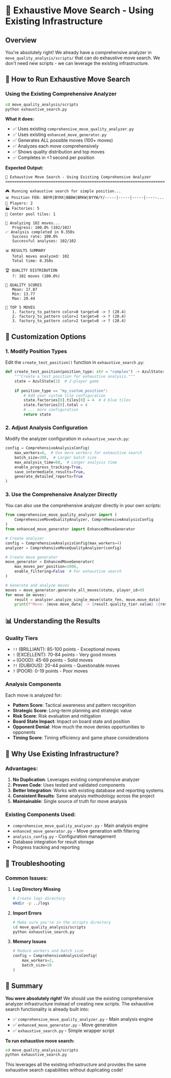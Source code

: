 # 🎯 Exhaustive Move Search - Using Existing Infrastructure

## Overview

You're absolutely right! We already have a comprehensive analyzer in `move_quality_analysis/scripts/` that can do exhaustive move search. We don't need new scripts - we can leverage the existing infrastructure.

## 🚀 How to Run Exhaustive Move Search

### **Using the Existing Comprehensive Analyzer**

```bash
cd move_quality_analysis/scripts
python exhaustive_search.py
```

**What it does:**
- ✅ Uses existing `comprehensive_move_quality_analyzer.py`
- ✅ Uses existing `enhanced_move_generator.py`
- ✅ Generates ALL possible moves (100+ moves)
- ✅ Analyzes each move comprehensively
- ✅ Shows quality distribution and top moves
- ✅ Completes in <1 second per position

**Expected Output:**
```
🎯 Exhaustive Move Search - Using Existing Comprehensive Analyzer
======================================================================

🎮 Running exhaustive search for simple position...
📊 Position FEN: BBYR|BYKK|BBBW|BRKW|BYYW/Y/-----|-----|-----|-----...
👥 Players: 2
🏭 Factories: 5
🎯 Center pool tiles: 1

🔬 Analyzing 102 moves...
   Progress: 100.0% (102/102)
✅ Analysis completed in 0.350s
   Success rate: 100.0%
   Successful analyses: 102/102

📊 RESULTS SUMMARY
   Total moves analyzed: 102
   Total time: 0.350s

🏆 QUALITY DISTRIBUTION
   ?: 102 moves (100.0%)

🎯 QUALITY SCORES
   Mean: 17.87
   Min: 13.77
   Max: 20.44

🥇 TOP 5 MOVES
   1. factory_to_pattern color=0 target=0 -> ? (20.4)
   2. factory_to_pattern color=1 target=0 -> ? (20.4)
   3. factory_to_pattern color=2 target=0 -> ? (20.4)
```

## 🔧 Customization Options

### **1. Modify Position Types**

Edit the `create_test_position()` function in `exhaustive_search.py`:

```python
def create_test_position(position_type: str = "complex") -> AzulState:
    """Create a test position for exhaustive analysis."""
    state = AzulState(2)  # 2-player game
    
    if position_type == "my_custom_position":
        # Add your custom tile configuration
        state.factories[0].tiles[0] = 4  # 4 blue tiles
        state.factories[0].total = 4
        # ... more configuration
        return state
```

### **2. Adjust Analysis Configuration**

Modify the analyzer configuration in `exhaustive_search.py`:

```python
config = ComprehensiveAnalysisConfig(
    max_workers=8,  # Use more workers for exhaustive search
    batch_size=200,  # Larger batch size
    max_analysis_time=60,  # Longer analysis time
    enable_progress_tracking=True,
    save_intermediate_results=True,
    generate_detailed_reports=True
)
```

### **3. Use the Comprehensive Analyzer Directly**

You can also use the comprehensive analyzer directly in your own scripts:

```python
from comprehensive_move_quality_analyzer import (
    ComprehensiveMoveQualityAnalyzer, ComprehensiveAnalysisConfig
)
from enhanced_move_generator import EnhancedMoveGenerator

# Create analyzer
config = ComprehensiveAnalysisConfig(max_workers=4)
analyzer = ComprehensiveMoveQualityAnalyzer(config)

# Create move generator
move_generator = EnhancedMoveGenerator(
    max_moves_per_position=1000,
    enable_filtering=False  # For exhaustive search
)

# Generate and analyze moves
moves = move_generator.generate_all_moves(state, player_id=0)
for move in moves:
    result = analyzer.analyze_single_move(state_fen, move.move_data)
    print(f"Move: {move.move_data} -> {result.quality_tier.value} ({result.quality_score:.1f})")
```

## 📊 Understanding the Results

### **Quality Tiers**
- `!!` (BRILLIANT): 85-100 points - Exceptional moves
- `!` (EXCELLENT): 70-84 points - Very good moves
- `=` (GOOD): 45-69 points - Solid moves
- `?!` (DUBIOUS): 20-44 points - Questionable moves
- `?` (POOR): 0-19 points - Poor moves

### **Analysis Components**
Each move is analyzed for:
- **Pattern Score**: Tactical awareness and pattern recognition
- **Strategic Score**: Long-term planning and strategic value
- **Risk Score**: Risk evaluation and mitigation
- **Board State Impact**: Impact on board state and position
- **Opponent Denial**: How much the move denies opportunities to opponents
- **Timing Score**: Timing efficiency and game phase considerations

## 🎯 Why Use Existing Infrastructure?

### **Advantages:**
1. **No Duplication**: Leverages existing comprehensive analyzer
2. **Proven Code**: Uses tested and validated components
3. **Better Integration**: Works with existing database and reporting systems
4. **Consistent Results**: Same analysis methodology across the project
5. **Maintainable**: Single source of truth for move analysis

### **Existing Components Used:**
- `comprehensive_move_quality_analyzer.py` - Main analysis engine
- `enhanced_move_generator.py` - Move generation with filtering
- `analysis_config.py` - Configuration management
- Database integration for result storage
- Progress tracking and reporting

## 🚨 Troubleshooting

### **Common Issues:**

1. **Log Directory Missing**
   ```bash
   # Create logs directory
   mkdir -p ../logs
   ```

2. **Import Errors**
   ```bash
   # Make sure you're in the scripts directory
   cd move_quality_analysis/scripts
   python exhaustive_search.py
   ```

3. **Memory Issues**
   ```python
   # Reduce workers and batch size
   config = ComprehensiveAnalysisConfig(
       max_workers=2,
       batch_size=50
   )
   ```

## 🎉 Summary

**You were absolutely right!** We should use the existing comprehensive analyzer infrastructure instead of creating new scripts. The exhaustive search functionality is already built into:

- ✅ `comprehensive_move_quality_analyzer.py` - Main analysis engine
- ✅ `enhanced_move_generator.py` - Move generation
- ✅ `exhaustive_search.py` - Simple wrapper script

**To run exhaustive move search:**
```bash
cd move_quality_analysis/scripts
python exhaustive_search.py
```

This leverages all the existing infrastructure and provides the same exhaustive search capabilities without duplicating code!
